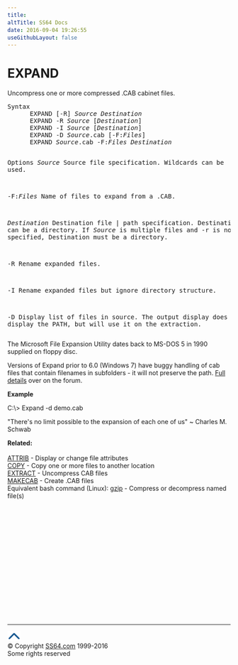 ```yaml
---
title:
altTitle: SS64 Docs
date: 2016-09-04 19:26:55
useGithubLayout: false
---
```

<!-- #BeginLibraryItem "/Library/head_nt.lbi" --><!-- #EndLibraryItem --><h1>EXPAND</h1> 
<p>Uncompress one or more compressed .CAB cabinet files.</p>
<pre>Syntax
      EXPAND [-R] <i>Source Destination</i>
      EXPAND -R <i>Source</i> [<i>Destination</i>]
      EXPAND -I <i>Source</i> [<i>Destination</i>]
      EXPAND -D <i>Source</i>.cab [-F:<i>Files</i>]
      EXPAND <i>Source</i>.cab -F:<i>Files</i> <i>Destination</i>

Options
   <i>Source</i>       Source file specification.  Wildcards can be used.

  -F:<i>Files</i>      Name of files to expand from a .CAB.

  <i>Destination</i>   Destination file | path specification.
                Destination can be a directory.
                If <i>Source</i> is multiple files and -r is not specified,
                Destination must be a directory.

  -R            Rename expanded files.

  -I            Rename expanded files but ignore directory structure.

  -D            Display list of files in source.
                The output display does not display the PATH, but will use it on the extraction.</pre>
<p> The Microsoft  File Expansion Utility dates back to MS-DOS 5 in 1990 supplied on floppy disc.</p>
<p>Versions of Expand prior to 6.0 (Windows 7) have  buggy handling of cab files that contain filenames in subfolders - it will not preserve the path. <a href="http://ss64.org/viewtopic.php?id=1816">Full details</a> over on the forum.</p>
<p><b>Example</b></p>
<p class="code">C:\&gt; Expand -d demo.cab</p>
<p class="quote">"There's no limit possible to the expansion of each one of us" ~ Charles M. Schwab</p>
<p><b>Related:</b><br>
<br>
<a href="attrib.html">ATTRIB</a> - Display or change file attributes<br>
<a href="copy.html">COPY</a> - Copy one or more files to another location<br>
<a href="extract.html">EXTRACT</a> - Uncompress CAB files<br>
<a href="makecab.html">MAKECAB</a> - Create .CAB files<br>
Equivalent bash command (Linux): <a href="../bash/gzip.html">gzip</a> - Compress or decompress named file(s)</p><!-- #BeginLibraryItem "/Library/foot_nt.lbi" --><p>
<!-- windows300 -->
<ins class="adsbygoogle" style="display:inline-block;width:300px;height:250px" data-ad-client="ca-pub-6140977852749469" data-ad-slot="7649547908"></ins>
<script>
(adsbygoogle = window.adsbygoogle || []).push({});
</script></p>
<hr>
<div id="bl" class="footer"><a href="expand.html#"><img src="../images/top.png" width="30" height="22" alt="Back to the Top"></a></div>
<div id="br" class="footer, tagline">© Copyright <a href="http://ss64.com/">SS64.com</a> 1999-2016<br>
Some rights reserved</div><!-- #EndLibraryItem -->

